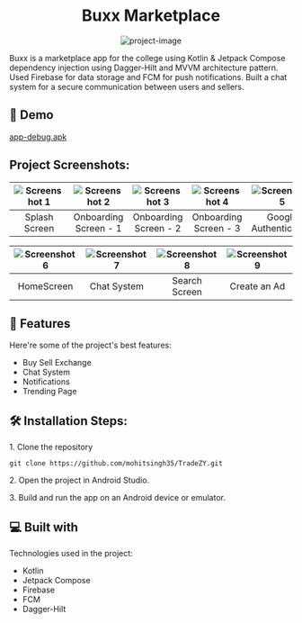 <h1 align="center" id="title">Buxx Marketplace</h1>

<p align="center"><img src="https://socialify.git.ci/mohitsingh35/TradeZY/image?language=1&amp;name=1&amp;owner=1&amp;theme=Light" alt="project-image"></p>

<p id="description">Buxx is a marketplace app for the college using Kotlin &amp; Jetpack Compose dependency injection using Dagger-Hilt and MVVM architecture pattern. Used Firebase for data storage and FCM for push notifications. Built a chat system for a secure communication between users and sellers.</p>

<h2>🚀 Demo</h2>

[app-debug.apk](app-debug.apk)

<h2>Project Screenshots:</h2>

![Screenshot 1](https://github.com/mohitsingh35/TradeZY/blob/86ab7a1f8d4cf79e6c3c4233e30e2f327d62daa6/Images/Screenshot_2023-12-28-22-54-20-16_ff02542f36fe9842ca82ede1fb7b9e23.jpg?raw=true) | ![Screenshot 2](https://github.com/mohitsingh35/TradeZY/blob/master/Images/Screenshot_2023-12-28-22-56-04-44_ff02542f36fe9842ca82ede1fb7b9e23.jpg?raw=true) | ![Screenshot 3](https://github.com/mohitsingh35/TradeZY/blob/master/Images/Screenshot_2023-12-28-22-56-06-54_ff02542f36fe9842ca82ede1fb7b9e23.jpg?raw=true) | ![Screenshot 4](https://github.com/mohitsingh35/TradeZY/blob/master/Images/Screenshot_2023-12-28-22-56-08-85_ff02542f36fe9842ca82ede1fb7b9e23.jpg?raw=true) | ![Screenshot 5](https://github.com/mohitsingh35/TradeZY/blob/master/Images/Screenshot_2023-12-28-22-56-11-27_ff02542f36fe9842ca82ede1fb7b9e23.jpg?raw=true)
:-------------------------:|:-------------------------:|:-------------------------:|:-------------------------:|:-------------------------:
Splash Screen | Onboarding Screen - 1  | Onboarding Screen - 2 | Onboarding Screen - 3 | Google Authentication

![Screenshot 6](https://github.com/mohitsingh35/TradeZY/blob/master/Images/Screenshot_2023-12-28-22-56-25-55_ff02542f36fe9842ca82ede1fb7b9e23.jpg?raw=true) | ![Screenshot 7](https://github.com/mohitsingh35/TradeZY/blob/master/Images/Screenshot_2023-12-28-22-57-18-09_ff02542f36fe9842ca82ede1fb7b9e23.jpg?raw=true) | ![Screenshot 8](https://github.com/mohitsingh35/TradeZY/blob/master/Images/Screenshot_2023-12-28-22-57-28-45_ff02542f36fe9842ca82ede1fb7b9e23.jpg?raw=true) | ![Screenshot 9](https://github.com/mohitsingh35/TradeZY/blob/master/Images/Screenshot_2023-12-28-22-58-04-31_ff02542f36fe9842ca82ede1fb7b9e23.jpg?raw=true)
:-------------------------:|:-------------------------:|:-------------------------:|:-------------------------:
HomeScreen| Chat System | Search Screen | Create an Ad

  
<h2>🧐 Features</h2>

Here're some of the project's best features:

*   Buy Sell Exchange
*   Chat System
*   Notifications
*   Trending Page

<h2>🛠️ Installation Steps:</h2>

<p>1. Clone the repository</p>

```
git clone https://github.com/mohitsingh35/TradeZY.git
```

<p>2. Open the project in Android Studio.</p>

<p>3. Build and run the app on an Android device or emulator.</p>

  
  
<h2>💻 Built with</h2>

Technologies used in the project:

*   Kotlin
*   Jetpack Compose
*   Firebase
*   FCM
*   Dagger-Hilt
